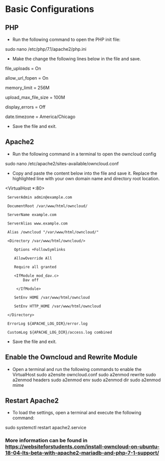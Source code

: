 # Basic Configurations

## PHP

* Run the following command to open the PHP init file:

sudo nano /etc/php/7.1/apache2/php.ini

* Make the change the following lines below in the file and save.

file_uploads = On

allow_url_fopen = On

memory_limit = 256M

upload_max_file_size = 100M

display_errors = Off

date.timezone = America/Chicago


* Save the file and exit.

## Apache2

* Run the following command in a terminal to open the owncloud config

sudo nano /etc/apache2/sites-available/owncloud.conf

* Copy and paste the content below into the file and save it. Replace the highlighted line with your own domain name and directory root location.

<VirtualHost *:80>

     ServerAdmin admin@example.com
     
     DocumentRoot /var/www/html/owncloud/
     
     ServerName example.com
     
     ServerAlias www.example.com
     
     Alias /owncloud "/var/www/html/owncloud/"
     
     <Directory /var/www/html/owncloud/>
        
        Options +FollowSymlinks
        
        AllowOverride All
        
        Require all granted
        
        <IfModule mod_dav.c>
            Dav off
          
         </IfModule>
        
        SetEnv HOME /var/www/html/owncloud
        
        SetEnv HTTP_HOME /var/www/html/owncloud
     
     </Directory>
     
     ErrorLog ${APACHE_LOG_DIR}/error.log
     
     CustomLog ${APACHE_LOG_DIR}/access.log combined
</VirtualHost>



* Save the file and exit.

## Enable the Owncloud and Rewrite Module

* Open a terminal and run the following commands to enable the VirtualHost
sudo a2ensite owncloud.conf
sudo a2enmod rewrite
sudo a2enmod headers
sudo a2enmod env
sudo a2enmod dir
sudo a2enmod mime


## Restart Apache2

* To load the settings, open a terminal and execute the following command:

sudo systemctl restart apache2.service

### More information can be found in https://websiteforstudents.com/install-owncloud-on-ubuntu-18-04-lts-beta-with-apache2-mariadb-and-php-7-1-support/
